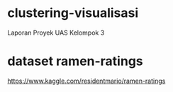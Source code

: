 # clustering-visualisasi
Laporan Proyek UAS Kelompok 3
# dataset ramen-ratings 
https://www.kaggle.com/residentmario/ramen-ratings
